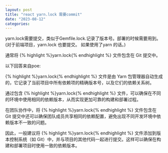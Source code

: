 ```yaml
---
layout: post
title: "react yarn.lock 需要commit"
date: "2023-08-12"
categories: 
---
```

<p>yarn.lock需要提交，类似于Gemfile.lock.记录了版本号。部署的时候需要用到。(对于前端项目，yarn.lock 也要提交。 如果使用了yarn 的话。)</p>

<p>通常将 {% highlight %}yarn.lock{% endhighlight %} 文件包含在 Git 提交中。</p>

<p>以下回答来自poe:</p>

<p>{% highlight %}yarn.lock{% endhighlight %} 文件是由 Yarn 包管理器自动生成的，它记录了当前项目中所有依赖项的精确版本号，以及它们的依赖关系树。</p>

<p>通过包含 {% highlight %}yarn.lock{% endhighlight %} 文件，可以确保在不同的环境中使用相同的依赖版本，从而实现更加可靠的构建和部署过程。</p>

<p>在团队协作中，将 {% highlight %}yarn.lock{% endhighlight %} 文件包含在 Git 提交中还可以确保团队成员共享相同的依赖配置，避免出现不同开发环境中依赖版本不一致的问题。</p>

<p>因此，一般建议将 {% highlight %}yarn.lock{% endhighlight %} 文件添加到版本控制系统（如 Git）中，并与项目的其他代码一起进行提交。这样可以确保在构建和部署项目时使用一致的依赖版本。</p>


